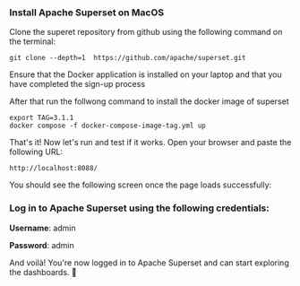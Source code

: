 ### Install Apache Superset on MacOS


Clone the superet repository from github using the following command on the terminal:

``` 
git clone --depth=1  https://github.com/apache/superset.git
```

Ensure that the Docker application is installed on your laptop and that you have completed the sign-up process

After that run the follwong command to install the docker image of superset

```
export TAG=3.1.1
docker compose -f docker-compose-image-tag.yml up
```

That's it! Now let's run and test if it works. Open your browser and paste the following URL:

```
http://localhost:8088/
```

You should see the following screen once the page loads successfully:


### Log in to Apache Superset using the following credentials:

**Username**: admin

**Password**: admin

And voilà! You're now logged in to Apache Superset and can start exploring the dashboards. 🎉
